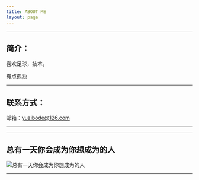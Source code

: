 ```yaml
---
title: ABOUT ME
layout: page
---
```



----

##  简介：

喜欢足球，技术，

有点孤独

----


## 联系方式：

邮箱：[yuzibode@126.com](mailto:yuzibode@126.com)



----
----

## 总有一天你会成为你想成为的人
![总有一天你会成为你想成为的人](http://bit-sly.qiniudn.com/%E6%80%BB%E6%9C%89%E4%B8%80%E5%A4%A9%E6%88%91%E4%BB%AC%E8%83%BD%E9%95%BF%E6%88%90%E8%87%AA%E5%B7%B1%E5%B8%8C%E6%9C%9B%E5%8F%98%E6%88%90%E7%9A%84%E9%82%A3%E4%B8%AA%E4%BA%BA.jpg)

----
